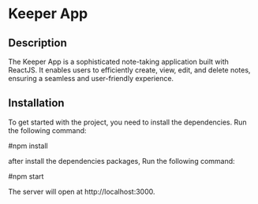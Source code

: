 # Keeper App

## Description
The Keeper App is a sophisticated note-taking application built with ReactJS. It enables users to efficiently create, view,
edit, and delete notes, ensuring a seamless and user-friendly experience.

## Installation
To get started with the project, you need to install the dependencies. Run the following command:

#npm install

after install the dependencies packages, Run the following command:

#npm start

The server will open at http://localhost:3000.

